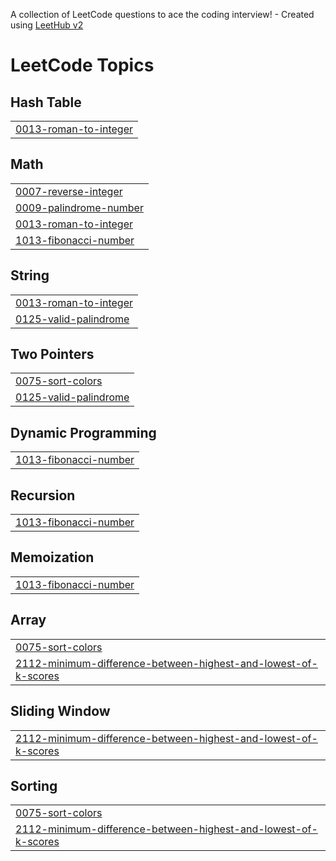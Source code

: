 A collection of LeetCode questions to ace the coding interview! - Created using [LeetHub v2](https://github.com/arunbhardwaj/LeetHub-2.0)
<!---LeetCode Topics Start-->
# LeetCode Topics
## Hash Table
|  |
| ------- |
| [0013-roman-to-integer](https://github.com/Cybrite/LeetCode/tree/master/0013-roman-to-integer) |
## Math
|  |
| ------- |
| [0007-reverse-integer](https://github.com/Cybrite/LeetCode/tree/master/0007-reverse-integer) |
| [0009-palindrome-number](https://github.com/Cybrite/LeetCode/tree/master/0009-palindrome-number) |
| [0013-roman-to-integer](https://github.com/Cybrite/LeetCode/tree/master/0013-roman-to-integer) |
| [1013-fibonacci-number](https://github.com/Cybrite/LeetCode/tree/master/1013-fibonacci-number) |
## String
|  |
| ------- |
| [0013-roman-to-integer](https://github.com/Cybrite/LeetCode/tree/master/0013-roman-to-integer) |
| [0125-valid-palindrome](https://github.com/Cybrite/LeetCode/tree/master/0125-valid-palindrome) |
## Two Pointers
|  |
| ------- |
| [0075-sort-colors](https://github.com/Cybrite/LeetCode/tree/master/0075-sort-colors) |
| [0125-valid-palindrome](https://github.com/Cybrite/LeetCode/tree/master/0125-valid-palindrome) |
## Dynamic Programming
|  |
| ------- |
| [1013-fibonacci-number](https://github.com/Cybrite/LeetCode/tree/master/1013-fibonacci-number) |
## Recursion
|  |
| ------- |
| [1013-fibonacci-number](https://github.com/Cybrite/LeetCode/tree/master/1013-fibonacci-number) |
## Memoization
|  |
| ------- |
| [1013-fibonacci-number](https://github.com/Cybrite/LeetCode/tree/master/1013-fibonacci-number) |
## Array
|  |
| ------- |
| [0075-sort-colors](https://github.com/Cybrite/LeetCode/tree/master/0075-sort-colors) |
| [2112-minimum-difference-between-highest-and-lowest-of-k-scores](https://github.com/Cybrite/LeetCode/tree/master/2112-minimum-difference-between-highest-and-lowest-of-k-scores) |
## Sliding Window
|  |
| ------- |
| [2112-minimum-difference-between-highest-and-lowest-of-k-scores](https://github.com/Cybrite/LeetCode/tree/master/2112-minimum-difference-between-highest-and-lowest-of-k-scores) |
## Sorting
|  |
| ------- |
| [0075-sort-colors](https://github.com/Cybrite/LeetCode/tree/master/0075-sort-colors) |
| [2112-minimum-difference-between-highest-and-lowest-of-k-scores](https://github.com/Cybrite/LeetCode/tree/master/2112-minimum-difference-between-highest-and-lowest-of-k-scores) |
<!---LeetCode Topics End-->